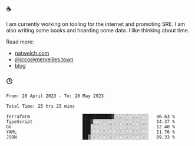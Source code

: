 ### ☕

I am currently working on tooling for the internet and promoting SRE. I am also writing some books and hoarding some data. I like thinking about time. 

Read more:

 - [natwelch.com](https://natwelch.com)
 - [@icco@merveilles.town](https://merveilles.town/@icco)
 - [blog](https://writing.natwelch.com)

### 🕒

<!--START_SECTION:waka-->

```text
From: 20 April 2023 - To: 20 May 2023

Total Time: 25 hrs 25 mins

Terraform                    ███████████▓░░░░░░░░░░░░░   46.63 %
TypeScript                   ███▓░░░░░░░░░░░░░░░░░░░░░   14.37 %
Go                           ███░░░░░░░░░░░░░░░░░░░░░░   12.40 %
YAML                         ███░░░░░░░░░░░░░░░░░░░░░░   11.76 %
JSON                         ██▒░░░░░░░░░░░░░░░░░░░░░░   09.33 %
```

<!--END_SECTION:waka-->
